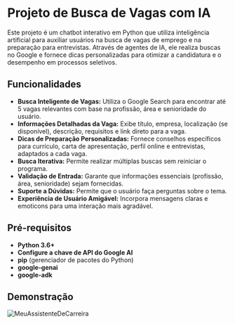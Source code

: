# Projeto de Busca de Vagas com IA

Este projeto é um chatbot interativo em Python que utiliza inteligência artificial para auxiliar usuários na busca de vagas de emprego e na preparação para entrevistas. Através de agentes de IA, ele realiza buscas no Google e fornece dicas personalizadas para otimizar a candidatura e o desempenho em processos seletivos.

## Funcionalidades

* **Busca Inteligente de Vagas:** Utiliza o Google Search para encontrar até 5 vagas relevantes com base na profissão, área e senioridade do usuário.
* **Informações Detalhadas da Vaga:** Exibe título, empresa, localização (se disponível), descrição, requisitos e link direto para a vaga.
* **Dicas de Preparação Personalizadas:** Fornece conselhos específicos para currículo, carta de apresentação, perfil online e entrevistas, adaptados a cada vaga.
* **Busca Iterativa:** Permite realizar múltiplas buscas sem reiniciar o programa.
* **Validação de Entrada:** Garante que informações essenciais (profissão, área, senioridade) sejam fornecidas.
* **Suporte a Dúvidas:** Permite que o usuário faça perguntas sobre o tema.
* **Experiência de Usuário Amigável:** Incorpora mensagens claras e emoticons para uma interação mais agradável.

## Pré-requisitos

* **Python 3.6+**
* **Configure a chave de API do Google AI**
* **pip** (gerenciador de pacotes do Python)
* **google-genai**
* **google-adk**

## Demonstração 
![MeuAssistenteDeCarreira](https://github.com/user-attachments/assets/8e03a7ab-e73f-4433-a673-53449a21414d)
